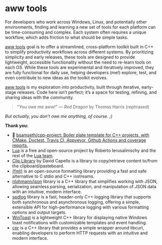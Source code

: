 # aww tools

For developers who work across Windows, Linux, and potentially other environments, finding and learning a new set of tools for each platform can be time-consuming and complex. 
Each system often requires a unique workflow, which adds friction to what should be simple tasks.

[aww tools](https://github.com/dzharii/awwtools) goal is to offer a streamlined, cross-platform toolkit built in C++ to simplify productivity workflows across different systems. 
By prioritizing simplicity and early releases, these tools are designed to provide lightweight, accessible functionality without the need to re-learn tools on each OS. 
While these tools are experimental and iteratively improved, they are fully functional for daily use, helping developers (me!) explore, test, and even contribute to new ideas as the toolkit evolves.

[aww tools](https://github.com/dzharii/awwtools) is my exploration into productivity, built through iterative, early-stage releases. 
Code here isn’t perfect; it’s a space for testing, refining, and sharing ideas with the community.

> "You owe me aww!"
> — *Red Dragon* by Thomas Harris (rephrased)

*But actually, you don’t owe me anything, of course. ;)*



**Thank you:**

- 💖 [bsamseth/cpp-project: Boiler plate template for C++ projects, with CMake, Doctest, Travis CI, Appveyor, Github Actions and coverage reports.](https://github.com/bsamseth/cpp-project)
- [Lua](https://www.lua.org/) is a free and open-source project by Roberto Ierusalimschy and the rest of the [Lua team](https://www.lua.org/authors.html).
- [Clip Library](https://github.com/dacap/clip) by David Capello is a library to copy/retrieve content to/from the clipboard/pasteboard.
- [{fmt}](https://github.com/fmtlib/fmt) is an open-source formatting library providing a fast and safe alternative to C stdio and C++ iostreams.
- [nlohmann/json](https://github.com/nlohmann/json) library is a C++ library that simplifies working with JSON, allowing seamless parsing, serialization, and manipulation of JSON data with an intuitive, modern interface.
- [spdlog](https://github.com/gabime/spdlog) library is a fast, header-only C++ logging library that supports both synchronous and asynchronous logging, offering a simple, extensible API for high-performance logging with various formatting options and output targets.
- [WinToast](https://github.com/mohabouje/WinToast) is a lightweight C++ library for displaying native Windows toast notifications with customizable templates and event handling.
- [cpr](https://github.com/libcpr/cpr) is a C++ library that provides a simple wrapper around libcurl, enabling developers to perform HTTP requests with an intuitive and modern interface.
